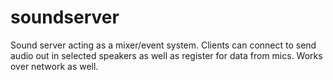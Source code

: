 # soundserver
Sound server acting as a mixer/event system. Clients can connect to send audio out in selected speakers as well as register for data from mics. Works over network as well.
